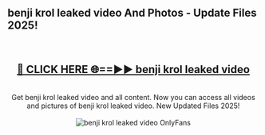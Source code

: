 <h2>benji krol leaked video And Photos - Update Files 2025!</h2>
<br>
<div align="center">
<h2><a href="https://linkcuts.com/hfmhzwbr" rel="nofollow">🔴 CLICK HERE 🌐==►► benji krol leaked video</a></h2>
<br>
Get benji krol leaked video and all content. Now you can access all videos and pictures of benji krol leaked video. New Updated Files 2025!
<br>
<br>
<a href="https://linkcuts.com/hfmhzwbr" rel="nofollow" data-target="animated-image.originalLink"><img src="https://i.ibb.co.com/WyWwxjT/player-gif2.gif" alt="benji krol leaked video OnlyFans" style="max-width: 100%; display: inline-block;" data-target="animated-image.originalImage"></a>
</div>
<br>